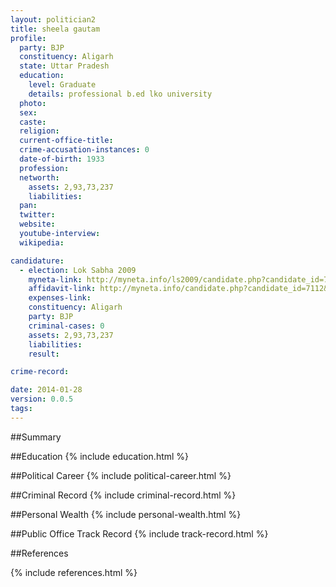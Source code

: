 ```yaml
---
layout: politician2
title: sheela gautam
profile: 
  party: BJP
  constituency: Aligarh
  state: Uttar Pradesh
  education: 
    level: Graduate
    details: professional b.ed lko university
  photo: 
  sex: 
  caste: 
  religion: 
  current-office-title: 
  crime-accusation-instances: 0
  date-of-birth: 1933
  profession: 
  networth: 
    assets: 2,93,73,237
    liabilities: 
  pan: 
  twitter: 
  website: 
  youtube-interview: 
  wikipedia: 

candidature: 
  - election: Lok Sabha 2009
    myneta-link: http://myneta.info/ls2009/candidate.php?candidate_id=7112
    affidavit-link: http://myneta.info/candidate.php?candidate_id=7112&scan=original
    expenses-link: 
    constituency: Aligarh 
    party: BJP
    criminal-cases: 0
    assets: 2,93,73,237
    liabilities: 
    result:  

crime-record: 

date: 2014-01-28
version: 0.0.5
tags: 
---
```

##Summary


##Education
{% include education.html %}


##Political Career
{% include political-career.html %}


##Criminal Record
{% include criminal-record.html %}


##Personal Wealth
{% include personal-wealth.html %}


##Public Office Track Record
{% include track-record.html %}


##References


{% include references.html %}